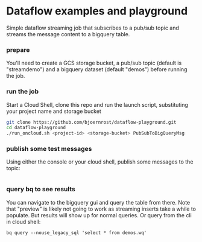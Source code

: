 # Dataflow examples and playground

Simple dataflow streaming job that subscribes to a pub/sub topic and streams the message content to a bigquery table.

### prepare
You'll need to create a GCS storage bucket, a pub/sub topic (default is "streamdemo") and a bigquery dataset (default "demos") before running the job.

### run the job
Start a Cloud Shell, clone this repo and run the launch script, substituting your project name and storage bucket

``` sh
git clone https://github.com/bjoernrost/dataflow-playground.git
cd dataflow-playground
./run_oncloud.sh <project-id> <storage-bucket> PubSubToBigQueryMsg
```
### publish some test messages

Using either the console or your cloud shell, publish some messages to the topic:

```gcloud beta pubsub topics publish streamdemo --message="hello world" --project=<PROJECT-ID>
```

### query bq to see results

You can navigate to the bigquery gui and query the table from there. Note that "preview" is likely not going to work as streaming inserts take a while to populate. But results will show up for normal queries. Or query from the cli in cloud shell:

```bq query --nouse_legacy_sql 'select * from demos.wq'```
